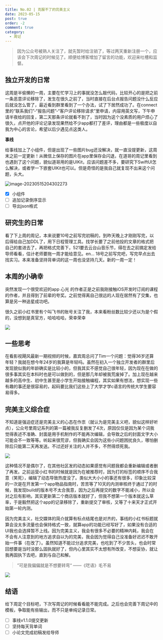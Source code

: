 ```yaml
---
title: No.02 | 克服不了的完美主义
date: 2023-05-15
post: true
order: -2
comment: true
category:
  - 周记
---
```


> 因为公众号被熟人关注了，就先暂时给注销了，等过两天重新注册一个，应该会下次周记的时候见了。顺便给博客增加了留言的功能，欢迎来吐槽和监督。

## 独立开发的日常

这周是半偷懒的一周，主要在忙学习上的事就没怎么敲代码，比较开心的是把之前一条恶意评论移除了，发生在很久之前了，当时直接在后台点报告问题没什么反应后就没怎么管了，最近看到群里看到了一个办法，试了下居然成功了。在connect里的“联系我们”-“报告问题”-“客户评论移除请求”里申请，内容用英文写，下午申请半夜给的回复，第二天那条评论就看不到了，当时因为这个没素质的用户烦心了很久，点开他的评论记录发现果然给不少app都打了差评，理由都是一些极度以自我为中心的言论，希望以后少遇见点这类人。

**事线**

给事线加上了小组件，但是出现了一些图片bug还没解决，就一直没提更新，这周末之前一定更新！从微信上保存的图片在app里保存会闪退，在道哥的周记里看到也遇到了这个问题，貌似道哥用的是UIKit，应该问题差不多，要研究下SwiftUI怎么解决，或者学一下嵌套UIKit也可以。但是奇怪的是我自己就复现不出来这个问题，头大。

![image-20230515204302273](https://s2.loli.net/2023/05/15/rn1DXWVgbvs8ARq.png)

- [x]  小组件
- [ ]  追加记录倒序显示
- [ ]  导出json格式

## 研究生的日常

看了下上周的周记，本来说要10号之前写完初稿的，到昨天晚上才刚刚写完，以后得给自己加DDL了，用下日程管理工具。找学长要了之前他投的文章的格式把自己的套进去了，再把格式完善下，521要去云台山音乐节，得在去之前搞定发给导师看看，估计老师要拖一周才能给意见。en… 18号之前写完吧，写完早点出去找实习。本来准备坚持背单词的这一周也没坚持几天。新的一周一定！

## 本周的⼩确幸

突然发现一个很受欢迎的app 心光 的作者正是之前我刚接触iOS开发时订阅的课程的作者，并且得到了前辈的夸奖。之前觉得离自己很远的人现在居然有了交集，也算是另一种追星成功吧。

很久之前小红书里有个叫飞书的账号关注了我，本来看粉丝数比较少还以为是个假的，没想到是真官方，哈哈哈哈，荣幸荣幸

![](https://s2.loli.net/2023/05/15/NSHmnPbAThw19Xu.png)

## 一些思考

在看影视飓风最新一期视频的时候，嘉宾周总问了Tim一个问题：觉得36岁还算年轻？我就在想今年24岁的我算是年轻吗。虽然在初入一个独立开发者的群里后发现貌似我的年龄确实是比较小的，但我其实不感觉自己很年轻，因为现在在做的很多事其实在本科时也是可以做到的，但是那几年却被我荒废掉了。加上现在越来越多的高中生、初中生甚至是小学生开始接触编程，其实如果有想法，想实现一些有趣的事还是很容易的，起码要比我们这些上了大学才学c语言的传统大学生要容易得多。

## 完美主义综合症

不知道是强迫症还是完美主义的心态在作祟（就认为是完美主义吧，貌似这样好听点），公众号里周记系列的第一篇被我反复删发了4次，原因仅仅是因为某个词我觉得表述不准确、封面是用手机制作的不能再次编辑，会导致之后的封面文字大小可能会不一致等等。听起来很荒谬，但我确实会因为这些小问题困扰良久，哪怕删除后只能第二天再发送。不过还好关注的人并不多，不然得烦死我。

![](https://s2.loli.net/2023/05/15/vcnIbj8EZSP3fM1.png)

这种情况不是偶尔了，在其他社区发的动态如果感觉有问题我都会重新编辑或者删了再发。之前运营小红书的时候就是因为在被推荐时，因为打的标签的顺序不合我意（笑死），编辑了动态导致热度没了。类似大大小小的事还有很多，印象比较深的一次是在开发第一个app物品指南时，苦苦等了10天的内测审核终于通过了的时候，我发现build的版本号不太合我意，因为之后再提交的数字不能减小，所以会对之后有影响，其实更新第二个商店版本就好了，但我不想第一个版本就这么草率，于是毅然把这个app的记录移除了，重新提交了审核，又等了十来天才正式开始第一轮内测。

因为完美主义，社交媒体的简介就算有标点结尾也是对齐的，事线的小红书标题就算会没太多流量也会保持格式一致，就算app的功能已经写好了，如果没有合适的UI我也会选择暂不上线。因为完美主义，我会有很多不必要的精神内耗，我会在不会有人注意到的地方追求自以为的完美，我会因为觉得自己没准备好迟迟不敢开始一件事（在改了）。虽然知道不能过分追求完美，也吃到了不少苦头，也会时常回想要是当时没那么固执就好了，但内心里其实不太想有所改变，不想妥协，就让我再固执下去吧，直到与自己和解。

> ”可是我偏偏就是不想要转弯“ ——《呓语》毛不易

![](https://s2.loli.net/2023/05/15/1QBl7GHiVx9LWqv.png)


## 结语

给下周定个目标吧，下次写周记的时候看看能不能完成。之后也会完善下周记中的模板，争取能有些输出，而不只是单纯记录日常。

- [ ] 事线v1.1.0提交更新
- [ ] 坚持每天背单词
- [ ] 小论文完成初稿发给导师
